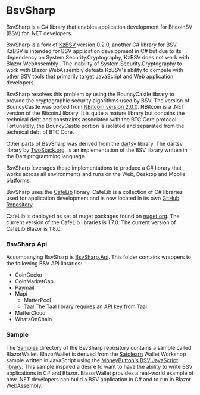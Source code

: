 # BsvSharp

BsvSharp is a C# library that enables application development for BitcoinSV (BSV) for .NET developers. 

BsvSharp is a fork of [KzBSV](https://github.com/kzbsv/KzBsv) version 0.2.0, another C# library for BSV.  KzBSV is intended for BSV application development in C# but due to its dependency on System.Security.Cryptography,   KzBSV does not  work with Blazor WebAssembly .  The inability of System.Security.Cryptography to work with Blazor WebAssembly defeats KzBSV's ability to compete with other BSV tools that primarily target JavaScript and Web application developers.

BsvSharp resolves this problem by using the BouncyCastle library to provide the cryptographic security algorithms used by BSV.  The version of BouncyCastle was ported from [NBitcoin version 2.0.0](https://github.com/MetacoSA/NBitcoin/tree/v2.0.0.0).  NBitcoin is a .NET version of the BitcoinJ library.  It is quite a mature library but contains the technical debt and constraints associated with the BTC Core protocol.  Fortunately, the BouncyCastle portion is isolated and separated from the technical debt of BTC Core.

Other parts of BsvSharp was derived from the <a href="https://github.com/twostack/dartsv">dartsv</a> library.  The dartsv library by <a href="https://www.twostack.org">TwoStack.org</a>, is an implementation of the BSV library written in the Dart programming language.  

BsvSharp leverages these implementations to produce a C# library that works across all environments and runs on the Web, Desktop and Mobile platforms.

BsvSharp uses the [CafeLib](https://github.com/chrissolutions/CafeLib) library.  CafeLib is a collection of C# libraries used for application development and is now located in its own [GitHub Repository](https://github.com/chrissolutions/BsvSharp).

CafeLib is deployed as set of nuget packages found on [nuget.org](https://www.nuget.org/packages?q=CafeLib).  The current version of the CafeLib libraries is 1.7.0. The current version of CafeLib.Blazor is 1.8.0.

### BsvSharp.Api

Accompanying BsvSharp is [BsvSharp.Api](https://github.com/chrissolutions/BsvSharp/tree/main/BsvSharp.Api).
This folder contains wrappers to the following BSV API libraries:

- CoinGecko
- CoinMarketCap
- Paymail
- Mapi
  - MatterPool
  - Taal
    The Taal library requires an API key from Taal.
- MatterCloud
- WhatsOnChain

### Sample

The [Samples](https://github.com/chrissolutions/BsvSharp/tree/main/Samples) directory of the BsvSharp repository contains a sample called BlazorWallet.  BlazorWallet is derived from the [Satolearn](https://satolearn.com) Wallet Workshop sample written in JavaScript using the [MoneyButton's BSV JavaScript library](https://github.com/moneybutton/bsv).  This sample inspired a desire to want to have the ability to write BSV applications in C# and Blazor.  BlazorWallet provides a real-world example of how .NET developers can build a BSV application in C# and to run in Blazor WebAssembly.
